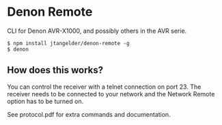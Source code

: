 # Denon Remote
CLI for Denon AVR-X1000, and possibly others in the AVR serie.

```
$ npm install jtangelder/denon-remote -g
$ denon
```

## How does this works?
You can control the receiver with a telnet connection on port 23. The receiver needs to be connected to your network and the Network Remote option has to be turned on.

See protocol.pdf for extra commands and documentation.
